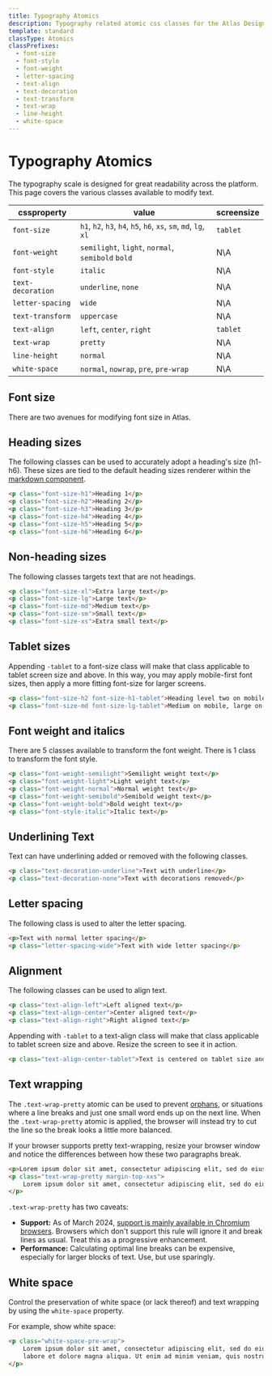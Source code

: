 ```yaml
---
title: Typography Atomics
description: Typography related atomic css classes for the Atlas Design System
template: standard
classType: Atomics
classPrefixes:
  - font-size
  - font-style
  - font-weight
  - letter-spacing
  - text-align
  - text-decoration
  - text-transform
  - text-wrap
  - line-height
  - white-space
---
```


# Typography Atomics

The typography scale is designed for great readability across the platform. This page covers the various classes available to modify text.

| cssproperty       | value                                                            | screensize |
| ----------------- | ---------------------------------------------------------------- | ---------- |
| `font-size`       | `h1`, `h2`, `h3`, `h4`, `h5`, `h6`, `xs`, `sm`, `md`, `lg`, `xl` | `tablet`   |
| `font-weight`     | `semilight`, `light`, `normal`, `semibold` `bold`                | N\A        |
| `font-style`      | `italic`                                                         | N\A        |
| `text-decoration` | `underline`, `none`                                              | N\A        |
| `letter-spacing`  | `wide`                                                           | N\A        |
| `text-transform`  | `uppercase`                                                      | N\A        |
| `text-align`      | `left`, `center`, `right`                                        | `tablet`   |
| `text-wrap`       | `pretty`                                                         | N\A        |
| `line-height`     | `normal`                                                         | N\A        |
| `white-space`     | `normal`, `nowrap`, `pre`, `pre-wrap`                            | N\A        |

## Font size

There are two avenues for modifying font size in Atlas.

## Heading sizes

The following classes can be used to accurately adopt a heading's size (h1- h6).
These sizes are tied to the default heading sizes renderer within the [markdown component](https://design.docs.microsoft.com/components/markdown.html).

```html
<p class="font-size-h1">Heading 1</p>
<p class="font-size-h2">Heading 2</p>
<p class="font-size-h3">Heading 3</p>
<p class="font-size-h4">Heading 4</p>
<p class="font-size-h5">Heading 5</p>
<p class="font-size-h6">Heading 6</p>
```

## Non-heading sizes

The following classes targets text that are not headings.

```html
<p class="font-size-xl">Extra large text</p>
<p class="font-size-lg">Large text</p>
<p class="font-size-md">Medium text</p>
<p class="font-size-sm">Small text</p>
<p class="font-size-xs">Extra small text</p>
```

## Tablet sizes

Appending `-tablet` to a font-size class will make that class applicable to tablet screen size and above. In this way, you may apply mobile-first font sizes, then apply a more fitting font-size for larger screens.

```html
<p class="font-size-h2 font-size-h1-tablet">Heading level two on mobile, level one on tablet</p>
<p class="font-size-md font-size-lg-tablet">Medium on mobile, large on tablet</p>
```

## Font weight and italics

There are 5 classes available to transform the font weight. There is 1 class to transform the font style.

```html
<p class="font-weight-semilight">Semilight weight text</p>
<p class="font-weight-light">Light weight text</p>
<p class="font-weight-normal">Normal weight text</p>
<p class="font-weight-semibold">Semibold weight text</p>
<p class="font-weight-bold">Bold weight text</p>
<p class="font-style-italic">Italic text</p>
```

## Underlining Text

Text can have underlining added or removed with the following classes.

```html
<p class="text-decoration-underline">Text with underline</p>
<p class="text-decoration-none">Text with decorations removed</p>
```

## Letter spacing

The following class is used to alter the letter spacing.

```html
<p>Text with normal letter spacing</p>
<p class="letter-spacing-wide">Text with wide letter spacing</p>
```

## Alignment

The following classes can be used to align text.

```html
<p class="text-align-left">Left aligned text</p>
<p class="text-align-center">Center aligned text</p>
<p class="text-align-right">Right aligned text</p>
```

Appending with `-tablet` to a text-align class will make that class applicable to tablet screen size and above. Resize the screen to see it in action.

```html
<p class="text-align-center-tablet">Text is centered on tablet size and above.</p>
```

## Text wrapping

The `.text-wrap-pretty` atomic can be used to prevent [orphans](https://en.wikipedia.org/wiki/Widows_and_orphans), or situations where a line breaks and just one small word ends up on the next line. When the `.text-wrap-pretty` atomic is applied, the browser will instead try to cut the line so the break looks a little more balanced.

If your browser supports pretty text-wrapping, resize your browser window and notice the differences between how these two paragraphs break.

```html
<p>Lorem ipsum dolor sit amet, consectetur adipiscing elit, sed do eiusmod tempor incididunt ut.</p>
<p class="text-wrap-pretty margin-top-xxs">
	Lorem ipsum dolor sit amet, consectetur adipiscing elit, sed do eiusmod tempor incididunt ut.
</p>
```

`.text-wrap-pretty` has two caveats:

- **Support:** As of March 2024, [support is mainly available in Chromium browsers](https://caniuse.com/mdn-css_properties_text-wrap_pretty). Browsers which don't support this rule will ignore it and break lines as usual. Treat this as a progressive enhancement.
- **Performance:** Calculating optimal line breaks can be expensive, especially for larger blocks of text. Use, but use sparingly.

## White space

Control the preservation of white space (or lack thereof) and text wrapping by using the `white-space` property.

For example, show white space:

```html
<p class="white-space-pre-wrap">
	Lorem ipsum dolor sit amet, consectetur adipiscing elit, sed do eiusmod tempor incididunt ut
	labore et dolore magna aliqua. Ut enim ad minim veniam, quis nostrud exercitation ullamco laboris.
</p>
```
